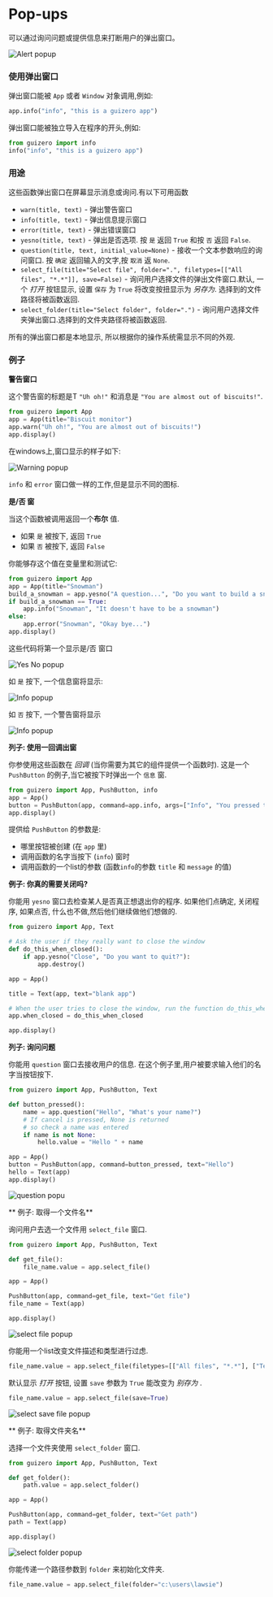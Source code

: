 # Pop-ups

可以通过询问问题或提供信息来打断用户的弹出窗口。

![Alert popup](https://image.csmicrobit.club/guizero/06_00.png)

### 使用弹出窗口
弹出窗口能被 `App` 或者 `Window` 对象调用,例如:

```python
app.info("info", "this is a guizero app")
```

弹出窗口能被独立导入在程序的开头,例如:

```python
from guizero import info
info("info", "this is a guizero app")
```

### 用途
这些函数弹出窗口在屏幕显示消息或询问.有以下可用函数

* `warn(title, text)` - 弹出警告窗口
* `info(title, text)` - 弹出信息提示窗口
* `error(title, text)` - 弹出错误窗口
* `yesno(title, text)` - 弹出是否选项. 按 `是` 返回 `True` 和按 `否` 返回 `False`.
* `question(title, text, initial_value=None)` - 接收一个文本参数响应的询问窗口. 按 `确定` 返回输入的文字,按 `取消` 返  `None`.
* `select_file(title="Select file", folder=".", filetypes=[["All files", "*.*"]], save=False)` - 询问用户选择文件的弹出文件窗口.默认, 一个 *打开* 按钮显示, 设置 `保存` 为 `True` 将改变按扭显示为 *另存为*. 选择到的文件路径将被函数返回.
* `select_folder(title="Select folder", folder=".")` - 询问用户选择文件夹弹出窗口.选择到的文件夹路径将被函数返回.

所有的弹出窗口都是本地显示, 所以根据你的操作系统需显示不同的外观.

### 例子

**警告窗口**

这个警告窗的标题是T `"Uh oh!"` 和消息是 `"You are almost out of biscuits!"`.

```python
from guizero import App
app = App(title="Biscuit monitor")
app.warn("Uh oh!", "You are almost out of biscuits!")
app.display()
```
在windows上,窗口显示的样子如下:

![Warning popup](https://image.csmicrobit.club/guizero/06_01.png)

 `info` 和 `error` 窗口做一样的工作,但是显示不同的图标.

**是/否 窗**

当这个函数被调用返回一个**布尔** 值.

* 如果 `是` 被按下, 返回 `True`
* 如果 `否` 被按下, 返回 `False`

你能够存这个值在变量里和测试它:

```python
from guizero import App
app = App(title="Snowman")
build_a_snowman = app.yesno("A question...", "Do you want to build a snowman?")
if build_a_snowman == True:
    app.info("Snowman", "It doesn't have to be a snowman")
else:
    app.error("Snowman", "Okay bye...")
app.display()
```

这些代码将第一个显示是/否 窗口

![Yes No popup](https://image.csmicrobit.club/guizero/06_02.png)

如 `是` 按下, 一个信息窗将显示:

![Info popup](https://image.csmicrobit.club/guizero/06_03.png)

如 `否` 按下, 一个警告窗将显示

![Info popup](https://image.csmicrobit.club/guizero/06_04.png)

**列子: 使用一回调出窗**

你参使用这些函数在 *回调* (当你需要为其它的组件提供一个函数时). 这是一个  `PushButton` 的例子,当它被按下时弹出一个 `信息` 窗.

```python
from guizero import App, PushButton, info
app = App()
button = PushButton(app, command=app.info, args=["Info", "You pressed the button"])
app.display()
```

提供给 `PushButton` 的参数是:

* 哪里按钮被创建 (在 `app` 里)
* 调用函数的名字当按下 (`info`) 窗时
* 调用函数的一个list的参数 (函数`info`的参数 `title` 和 `message` 的值)

**例子: 你真的需要关闭吗?**

你能用 `yesno` 窗口去检查某人是否真正想退出你的程序. 如果他们点确定, 关闭程序, 如果点否, 什么也不做,然后他们继续做他们想做的.

```python
from guizero import App, Text

# Ask the user if they really want to close the window
def do_this_when_closed():
    if app.yesno("Close", "Do you want to quit?"):
        app.destroy()

app = App()

title = Text(app, text="blank app")

# When the user tries to close the window, run the function do_this_when_closed()
app.when_closed = do_this_when_closed

app.display()

```

**列子: 询问问题**

你能用 `question` 窗口去接收用户的信息. 在这个例子里,用户被要求输入他们的名字当按钮按下.

```python
from guizero import App, PushButton, Text

def button_pressed():
    name = app.question("Hello", "What's your name?")
    # If cancel is pressed, None is returned
    # so check a name was entered
    if name is not None:
        hello.value = "Hello " + name

app = App()
button = PushButton(app, command=button_pressed, text="Hello")
hello = Text(app)
app.display()
```

![question popu](https://image.csmicrobit.club/guizero/06_05.png)

** 例子: 取得一个文件名**

询问用户去选一个文件用 `select_file` 窗口.

```python
from guizero import App, PushButton, Text

def get_file():
    file_name.value = app.select_file()

app = App()

PushButton(app, command=get_file, text="Get file")
file_name = Text(app)

app.display()
```

![select file popup](https://image.csmicrobit.club/guizero/06_06.png)

你能用一个list改变文件描述和类型进行过虑.
```python
file_name.value = app.select_file(filetypes=[["All files", "*.*"], ["Text documents", "*.txt"]])
```

默认显示 *打开* 按钮,  设置 `save` 参数为 `True` 能改变为 *别存为* .

```python
file_name.value = app.select_file(save=True)
```

![select save file popup](https://image.csmicrobit.club/guizero/06_07.png)

** 例子: 取得文件夹名**

选择一个文件夹使用 `select_folder` 窗口.

```python
from guizero import App, PushButton, Text

def get_folder():
    path.value = app.select_folder()

app = App()

PushButton(app, command=get_folder, text="Get path")
path = Text(app)

app.display()
```

![select folder popup](https://image.csmicrobit.club/guizero/06_08.png)

你能传递一个路径参数到 `folder` 来初始化文件夹.

```python
file_name.value = app.select_file(folder="c:\users\lawsie")
```

